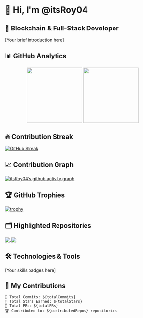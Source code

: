 # 👋 Hi, I'm @itsRoy04

## 🚀 Blockchain & Full-Stack Developer

[Your brief introduction here]

## 📊 GitHub Analytics

<p align="center">
  <img height="180em" src="https://github-readme-stats-eight-theta.vercel.app/api?username=itsRoy04&show_icons=true&theme=algolia&include_all_commits=true&count_private=true"/>
  <img height="180em" src="https://github-readme-stats-eight-theta.vercel.app/api/top-langs/?username=itsRoy04&layout=compact&langs_count=8&theme=algolia"/>
</p>

## 🔥 Contribution Streak

[![GitHub Streak](https://github-readme-streak-stats.herokuapp.com/?user=itsRoy04&theme=algolia)](https://git.io/streak-stats)

## 📈 Contribution Graph

[![itsRoy04's github activity graph](https://github-readme-activity-graph.cyclic.app/graph?username=itsRoy04&theme=react-dark)](https://github.com/ashutosh00710/github-readme-activity-graph)

## 🏆 GitHub Trophies

[![trophy](https://github-profile-trophy.vercel.app/?username=itsRoy04&theme=nord&column=7)](https://github.com/ryo-ma/github-profile-trophy)

## 🗂️ Highlighted Repositories

<a href="https://github.com/itsRoy04/repo-1">
  <img align="center" src="https://github-readme-stats.vercel.app/api/pin/?username=itsRoy04&repo=repo-1&theme=react" />
</a>
<a href="https://github.com/itsRoy04/repo-2">
  <img align="center" src="https://github-readme-stats.vercel.app/api/pin/?username=itsRoy04&repo=repo-2&theme=react" />
</a>

## 🛠️ Technologies & Tools

[Your skills badges here]

## 🚀 My Contributions

```text
🐍 Total Commits: ${totalCommits}
🌟 Total Stars Earned: ${totalStars}
🔀 Total PRs: ${totalPRs}
🏆 Contributed to: ${contributedRepos} repositories
